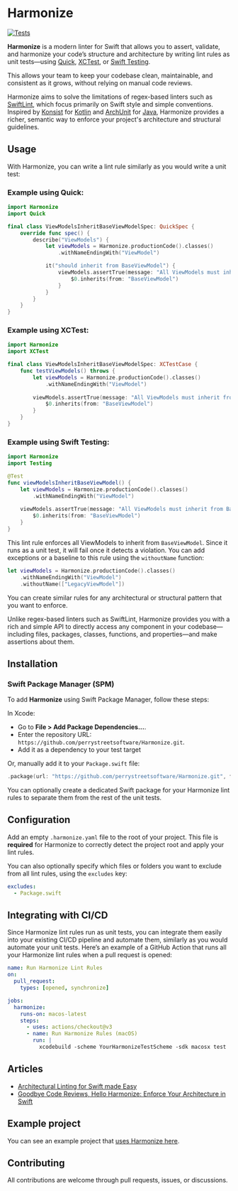 # Harmonize

[![Tests](https://github.com/perrystreetsoftware/Harmonize/actions/workflows/tests.yaml/badge.svg?branch=main)](https://github.com/perrystreetsoftware/Harmonize/actions/workflows/tests.yaml)

**Harmonize** is a modern linter for Swift that allows you to assert, validate, and harmonize your code’s structure and architecture by writing lint rules as unit tests—using [Quick](https://github.com/Quick/Quick), [XCTest](https://developer.apple.com/documentation/xctest/), or [Swift Testing](https://developer.apple.com/xcode/swift-testing/).

This allows your team to keep your codebase clean, maintainable, and consistent as it grows, without relying on manual code reviews.

Harmonize aims to solve the limitations of regex-based linters such as [SwiftLint](https://github.com/realm/SwiftLint), which focus primarily on Swift style and simple conventions. Inspired by [Konsist](https://github.com/LemonAppDev/konsist) for [Kotlin](https://proandroiddev.com/stop-debating-in-code-reviews-start-enforcing-with-lint-rules-6632c907ea94) and [ArchUnit](https://www.archunit.org/) for [Java](https://www.baeldung.com/java-archunit-intro), Harmonize provides a richer, semantic way to enforce your project's architecture and structural guidelines.

## Usage

With Harmonize, you can write a lint rule similarly as you would write a unit test:

### Example using Quick:

```Swift
import Harmonize
import Quick

final class ViewModelsInheritBaseViewModelSpec: QuickSpec {
    override func spec() {
        describe("ViewModels") {
            let viewModels = Harmonize.productionCode().classes()
                .withNameEndingWith("ViewModel")

            it("should inherit from BaseViewModel") {
                viewModels.assertTrue(message: "All ViewModels must inherit from BaseViewModel") {
                    $0.inherits(from: "BaseViewModel")
                }
            }
        }
    }
}
```

### Example using XCTest:

```Swift
import Harmonize
import XCTest

final class ViewModelsInheritBaseViewModelSpec: XCTestCase {
    func testViewModels() throws {
        let viewModels = Harmonize.productionCode().classes()
            .withNameEndingWith("ViewModel")
        
        viewModels.assertTrue(message: "All ViewModels must inherit from BaseViewModel") {
            $0.inherits(from: "BaseViewModel")
        }
    }
}
```

### Example using Swift Testing:

```Swift
import Harmonize
import Testing

@Test
func viewModelsInheritBaseViewModel() {
    let viewModels = Harmonize.productionCode().classes()
        .withNameEndingWith("ViewModel")
        
    viewModels.assertTrue(message: "All ViewModels must inherit from BaseViewModel") {
        $0.inherits(from: "BaseViewModel")
    }
}
```

This lint rule enforces all ViewModels to inherit from `BaseViewModel`. Since it runs as a unit test, it will fail once it detects a violation. You can add exceptions or a baseline to this rule using the `withoutName` function:

```Swift
let viewModels = Harmonize.productionCode().classes()
    .withNameEndingWith("ViewModel")
    .withoutName(["LegacyViewModel"])
```

You can create similar rules for any architectural or structural pattern that you want to enforce.

Unlike regex-based linters such as SwiftLint, Harmonize provides you with a rich and simple API to directly access any component in your codebase—including files, packages, classes, functions, and properties—and make assertions about them.

## Installation

### Swift Package Manager (SPM)

To add **Harmonize** using Swift Package Manager, follow these steps:

In Xcode:
- Go to **File > Add Package Dependencies...**.
- Enter the repository URL: `https://github.com/perrystreetsoftware/Harmonize.git`.
- Add it as a dependency to your test target

Or, manually add it to your `Package.swift` file:

```swift
.package(url: "https://github.com/perrystreetsoftware/Harmonize.git", from: "0.2.0"),
```

You can optionally create a dedicated Swift package for your Harmonize lint rules to separate them from the rest of the unit tests.

## Configuration

Add an empty `.harmonize.yaml` file to the root of your project.
This file is **required** for Harmonize to correctly detect the project root and apply your lint rules.

You can also optionally specify which files or folders you want to exclude from all lint rules, using the `excludes` key:

```yaml
excludes:
  - Package.swift
```

## Integrating with CI/CD

Since Harmonize lint rules run as unit tests, you can integrate them easily into your existing CI/CD pipeline and automate them, similarly as you would automate your unit tests. Here’s an example of a GitHub Action that runs all your Harmonize lint rules when a pull request is opened:

```yaml
name: Run Harmonize Lint Rules
on:
  pull_request:
    types: [opened, synchronize]

jobs:
  harmonize:
    runs-on: macos-latest
    steps:
      - uses: actions/checkout@v3
      - name: Run Harmonize Rules (macOS)
        run: |
          xcodebuild -scheme YourHarmonizeTestScheme -sdk macosx test
```

## Articles
- [Architectural Linting for Swift made Easy](https://medium.com/perry-street-software-engineering/architectural-linting-for-swift-made-easy-75d7f9f569cd)
- [Goodbye Code Reviews, Hello Harmonize: Enforce Your Architecture in Swift](https://itnext.io/goodbye-code-reviews-hello-harmonize-0a49e2872b5a)

## Example project

You can see an example project that [uses Harmonize here](https://github.com/perrystreetsoftware/DemoAppIOS).

## Contributing

All contributions are welcome through pull requests, issues, or discussions.
